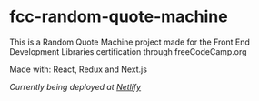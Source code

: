 # fcc-random-quote-machine
This is a Random Quote Machine project made for the Front End Development Libraries certification through freeCodeCamp.org

Made with: React, Redux and Next.js

*Currently being deployed at [Netlify](https://elastic-agnesi-c2d665.netlify.app/)*
